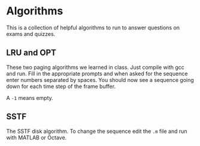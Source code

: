 # Algorithms
This is a collection of helpful algorithms to run to answer questions on exams and quizzes.

## LRU and OPT
These two paging algorithms we learned in class.
Just compile with gcc and run.
Fill in the appropriate prompts and when asked for the sequence enter numbers separated by spaces.
You should now see a sequence going down for each time step of the frame buffer.

A ``-1`` means empty.

## SSTF
The SSTF disk algorithm.  To change the sequence edit the ``.m`` file and run with MATLAB or Octave.
